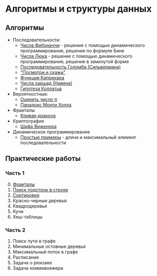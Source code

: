 # Алгоритмы и структуры данных

<!-- ## Структуры данных -->

## Алгоритмы

- Последовательности:
    - [Числа Фибоначчи](examples/sequences/README.md) -
    решение с помощью динамического программирования, решение по формуле Бине
    - [Числа Люка](examples/sequences/README.md) -
    решение с помощью динамического программирования, решение в замкнутой форме
    - [Последовательность Голомба (Сильвермана)](examples/sequences/README.md)
    - ["Посмотри и скажи"](examples/sequences/README.md)
    - [Функция Капрекара](examples/sequences/README.md)
    <!-- - [Решето Эратосфена](examples/sequences/README.md) -->
    - [Числа харшад (Нивена)](examples/sequences/README.md)
    - [Гипотеза Коллатца](examples/sequences/README.md)
- Вероятностные:
    - [Оценить число π](examples/estimate_pi/README.md)
    - [Парадокс Монти Холла](examples/monty_hall_paradox/README.md)
- Фракталы
    - [Кривая дракона](examples/fractals/README.md)
- Криптография
    - [Шифр Виженера](examples/cryptography/README.md)
- Динамическое программирование
    - [Простые примеры](examples/dynamic_programming/README.md) - длина
    и максимальный элемент последовательности

## Практические работы

### Часть 1

0) [Фракталы](practice/practice_1.0.md)
1) [Поиск подстрок в строке](practice/practice_1.1.md)
2) [Сортировки](practice/practice_1.2.md)
3) Красно-черные деревья
4) Квадродеревья
5) Кучи
6) Хеш-таблицы

### Часть 2

1) Поиск пути в графе
2) Минимальные остовные деревья
3) Максимальный поток в графе
4) Расписание
5) Задача о рюкзаке
6) Задача коммивояжера